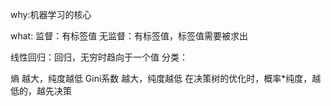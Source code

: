why:机器学习的核心

what:
监督：有标签值
无监督：有标签值，标签值需要被求出

线性回归：回归，无穷时趋向于一个值
分类：


熵	  越大，纯度越低
Gini系数   越大，纯度越低
在决策树的优化时，概率*纯度，越低的，越先决策


